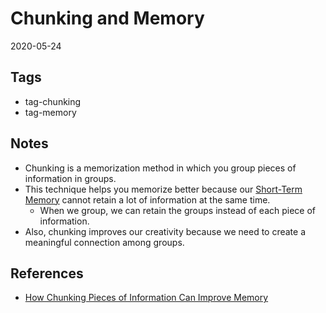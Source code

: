 # Chunking and Memory

2020-05-24

## Tags

- tag-chunking
- tag-memory

## Notes

- Chunking is a memorization method in which you group pieces of information in groups.
- This technique helps you memorize better because our [Short-Term Memory](ShortTermMemory.md) cannot retain a lot of information at the same time.
  - When we group, we can retain the groups instead of each piece of information.
- Also, chunking improves our creativity because we need to create a meaningful connection among groups.

## References

- [How Chunking Pieces of Information Can Improve Memory](https://www.verywellmind.com/chunking-how-can-this-technique-improve-your-memory-2794969)
